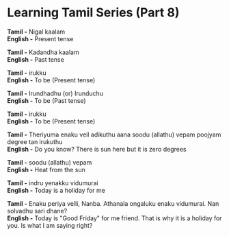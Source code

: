 # Learning Tamil Series (Part 8)

**Tamil -** Nigal kaalam<br/>
**English -** Present tense

**Tamil -** Kadandha kaalam<br/>
**English -** Past tense

**Tamil -** irukku<br/>
**English -** To be (Present tense)

**Tamil -** Irundhadhu (or) Irunduchu<br/>
**English -** To be (Past tense)

**Tamil -** irukku<br/>
**English -** To be (Present tense)

**Tamil -** Theriyuma enaku veil adikuthu aana soodu (allathu) vepam poojyam degree tan irukuthu<br/>
**English -** Do you know? There is sun here but it is zero degrees

**Tamil -** soodu (allathu) vepam<br/>
**English -** Heat from the sun

**Tamil -** indru yenakku vidumurai<br/>
**English -** Today is a holiday for me

**Tamil -** Enaku periya velli, Nanba. Athanala ongaluku enaku vidumurai. Nan solvadhu sari dhane?<br/>
**English -** Today is "Good Friday" for me friend. That is why it is a holiday for you. Is what I am saying right?
